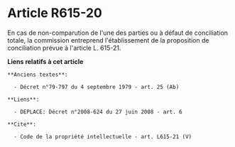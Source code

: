 # Article R615-20

En cas de non-comparution de l'une des parties ou à défaut de conciliation totale, la commission entreprend l'établissement
de la proposition de conciliation prévue à l'article L. 615-21.

**Liens relatifs à cet article**

	**Anciens textes**:

	  - Décret n°79-797 du 4 septembre 1979 - art. 25 (Ab)

	**Liens**:

	  - DEPLACE: Décret n°2008-624 du 27 juin 2008 - art. 6

	**Cite**:

	  - Code de la propriété intellectuelle - art. L615-21 (V)
